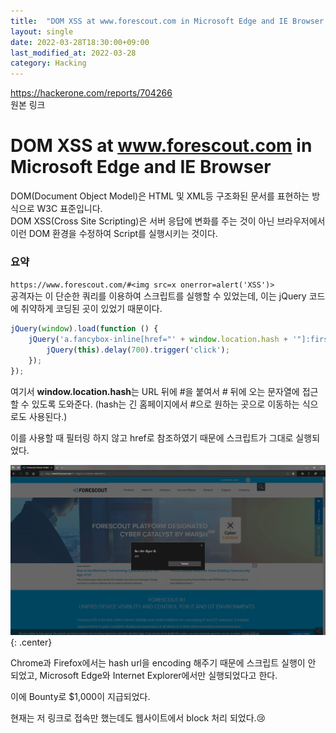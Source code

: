 ```yaml
---
title:  "DOM XSS at www.forescout.com in Microsoft Edge and IE Browser - $1,000 리뷰"
layout: single
date: 2022-03-28T18:30:00+09:00
last_modified_at: 2022-03-28
category: Hacking
---
```


<https://hackerone.com/reports/704266>  
원본 링크  

# DOM XSS at www.forescout.com in Microsoft Edge and IE Browser
DOM(Document Object Model)은 HTML 및 XML등 구조화된 문서를 표현하는 방식으로 W3C 표준입니다.  
DOM XSS(Cross Site Scripting)은 서버 응답에 변화를 주는 것이 아닌 브라우저에서 이런 DOM 환경을 수정하여 Script를 실행시키는 것이다.

### 요약
  
```https://www.forescout.com/#<img src=x onerror=alert('XSS')>```  
공격자는 이 단순한 쿼리를 이용하여 스크립트를 실행할 수 있었는데, 이는 jQuery 코드에 취약하게 코딩된 곳이 있었기 때문이다.  
  
```javascript
jQuery(window).load(function () {
    jQuery('a.fancybox-inline[href="' + window.location.hash + '"]:first').each(function () {
        jQuery(this).delay(700).trigger('click');
    });
});
```  
여기서 **window.location.hash**는 URL 뒤에 #을 붙여서 # 뒤에 오는 문자열에 접근할 수 있도록 도와준다. (hash는 긴 홈페이지에서 #으로 원하는 곳으로 이동하는 식으로도 사용된다.)  
  
이를 사용할 때 필터링 하지 않고 href로 참조하였기 때문에 스크립트가 그대로 실행되었다.  
  
![shot](/assets/img/2022-03-28-704266-DOM-XSS-at-www.forescout.com/1.png){: .center}  
  
Chrome과 Firefox에서는 hash url을 encoding 해주기 때문에 스크립트 실행이 안 되었고, Microsoft Edge와 Internet Explorer에서만 실행되었다고 한다.  

이에 Bounty로 $1,000이 지급되었다.  
  
현재는 저 링크로 접속만 했는데도 웹사이트에서 block 처리 되었다.😢